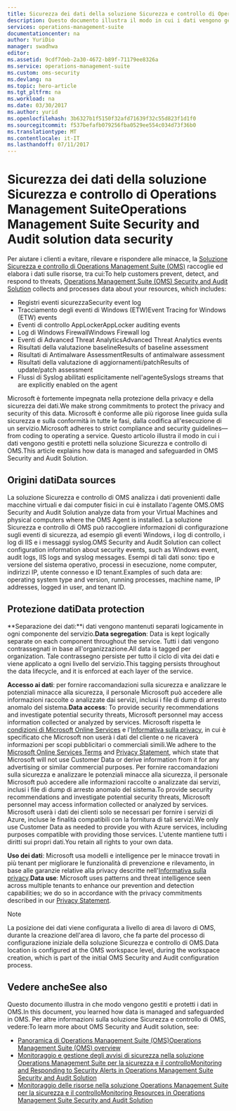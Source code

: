 ```yaml
---
title: Sicurezza dei dati della soluzione Sicurezza e controllo di Operations Management Suite | Documentazione Microsoft
description: Questo documento illustra il modo in cui i dati vengono gestiti e protetti nella soluzione Sicurezza e controllo di Operations Management Suite.
services: operations-management-suite
documentationcenter: na
author: YuriDio
manager: swadhwa
editor: 
ms.assetid: 9cdf7deb-2a30-4672-b89f-71179ee8326a
ms.service: operations-management-suite
ms.custom: oms-security
ms.devlang: na
ms.topic: hero-article
ms.tgt_pltfrm: na
ms.workload: na
ms.date: 03/30/2017
ms.author: yurid
ms.openlocfilehash: 3b6327b1f5150f32afd71639f32c55d823f1d1f0
ms.sourcegitcommit: f537befafb079256fba0529ee554c034d73f36b0
ms.translationtype: MT
ms.contentlocale: it-IT
ms.lasthandoff: 07/11/2017
---
```

# <a name="operations-management-suite-security-and-audit-solution-data-security"></a><span data-ttu-id="1e0ef-103">Sicurezza dei dati della soluzione Sicurezza e controllo di Operations Management Suite</span><span class="sxs-lookup"><span data-stu-id="1e0ef-103">Operations Management Suite Security and Audit solution data security</span></span>
<span data-ttu-id="1e0ef-104">Per aiutare i clienti a evitare, rilevare e rispondere alle minacce, la [Soluzione Sicurezza e controllo di Operations Management Suite (OMS)](operations-management-suite-overview.md) raccoglie ed elabora i dati sulle risorse, tra cui:</span><span class="sxs-lookup"><span data-stu-id="1e0ef-104">To help customers prevent, detect, and respond to threats, [Operations Management Suite  (OMS) Security and Audit Solution](operations-management-suite-overview.md) collects and processes data about your resources, which includes:</span></span>

* <span data-ttu-id="1e0ef-105">Registri eventi sicurezza</span><span class="sxs-lookup"><span data-stu-id="1e0ef-105">Security event log</span></span>
* <span data-ttu-id="1e0ef-106">Tracciamento degli eventi di Windows (ETW)</span><span class="sxs-lookup"><span data-stu-id="1e0ef-106">Event Tracing for Windows (ETW) events</span></span>
* <span data-ttu-id="1e0ef-107">Eventi di controllo AppLocker</span><span class="sxs-lookup"><span data-stu-id="1e0ef-107">AppLocker auditing events</span></span>
* <span data-ttu-id="1e0ef-108">Log di Windows Firewall</span><span class="sxs-lookup"><span data-stu-id="1e0ef-108">Windows Firewall log</span></span>
* <span data-ttu-id="1e0ef-109">Eventi di Advanced Threat Analytics</span><span class="sxs-lookup"><span data-stu-id="1e0ef-109">Advanced Threat Analytics events</span></span>
* <span data-ttu-id="1e0ef-110">Risultati della valutazione baseline</span><span class="sxs-lookup"><span data-stu-id="1e0ef-110">Results of baseline assessment</span></span>
* <span data-ttu-id="1e0ef-111">Risultati di Antimalware Assessment</span><span class="sxs-lookup"><span data-stu-id="1e0ef-111">Results of antimalware assessment</span></span>
* <span data-ttu-id="1e0ef-112">Risultati della valutazione di aggiornamenti/patch</span><span class="sxs-lookup"><span data-stu-id="1e0ef-112">Results of update/patch assessment</span></span>
* <span data-ttu-id="1e0ef-113">Flussi di Syslog abilitati esplicitamente nell'agente</span><span class="sxs-lookup"><span data-stu-id="1e0ef-113">Syslogs streams that are explicitly enabled on the agent</span></span>

<span data-ttu-id="1e0ef-114">Microsoft è fortemente impegnata nella protezione della privacy e della sicurezza dei dati.</span><span class="sxs-lookup"><span data-stu-id="1e0ef-114">We make strong commitments to protect the privacy and security of this data.</span></span> <span data-ttu-id="1e0ef-115">Microsoft è conforme alle più rigorose linee guida sulla sicurezza e sulla conformità in tutte le fasi, dalla codifica all'esecuzione di un servizio.</span><span class="sxs-lookup"><span data-stu-id="1e0ef-115">Microsoft adheres to strict compliance and security guidelines—from coding to operating a service.</span></span>
<span data-ttu-id="1e0ef-116">Questo articolo illustra il modo in cui i dati vengono gestiti e protetti nella soluzione Sicurezza e controllo di OMS.</span><span class="sxs-lookup"><span data-stu-id="1e0ef-116">This article explains how data is managed and safeguarded in OMS Security and Audit Solution.</span></span>

## <a name="data-sources"></a><span data-ttu-id="1e0ef-117">Origini dati</span><span class="sxs-lookup"><span data-stu-id="1e0ef-117">Data sources</span></span>
<span data-ttu-id="1e0ef-118">La soluzione Sicurezza e controllo di OMS analizza i dati provenienti dalle macchine virtuali e dai computer fisici in cui è installato l'agente OMS.</span><span class="sxs-lookup"><span data-stu-id="1e0ef-118">OMS Security and Audit Solution analyze data from your Virtual Machines and physical computers where the OMS Agent is installed.</span></span> <span data-ttu-id="1e0ef-119">La soluzione Sicurezza e controllo di OMS può raccogliere informazioni di configurazione sugli eventi di sicurezza, ad esempio gli eventi Windows, i log di controllo, i log di IIS e i messaggi syslog.</span><span class="sxs-lookup"><span data-stu-id="1e0ef-119">OMS Security and Audit Solution can collect configuration information about security events, such as Windows event, audit logs, IIS logs and syslog messages.</span></span> <span data-ttu-id="1e0ef-120">Esempi di tali dati sono: tipo e versione del sistema operativo, processi in esecuzione, nome computer, indirizzi IP, utente connesso e ID tenant.</span><span class="sxs-lookup"><span data-stu-id="1e0ef-120">Examples of such data are: operating system type and version, running processes, machine name, IP addresses, logged in user, and tenant ID.</span></span>  

## <a name="data-protection"></a><span data-ttu-id="1e0ef-121">Protezione dati</span><span class="sxs-lookup"><span data-stu-id="1e0ef-121">Data protection</span></span>
<span data-ttu-id="1e0ef-122">**Separazione dei dati:**i dati vengono mantenuti separati logicamente in ogni componente del servizio.</span><span class="sxs-lookup"><span data-stu-id="1e0ef-122">**Data segregation**: Data is kept logically separate on each component throughout the service.</span></span> <span data-ttu-id="1e0ef-123">Tutti i dati vengono contrassegnati in base all'organizzazione.</span><span class="sxs-lookup"><span data-stu-id="1e0ef-123">All data is tagged per organization.</span></span> <span data-ttu-id="1e0ef-124">Tale contrassegno persiste per tutto il ciclo di vita dei dati e viene applicato a ogni livello del servizio.</span><span class="sxs-lookup"><span data-stu-id="1e0ef-124">This tagging persists throughout the data lifecycle, and it is enforced at each layer of the service.</span></span> 

<span data-ttu-id="1e0ef-125">**Accesso ai dati**: per fornire raccomandazioni sulla sicurezza e analizzare le potenziali minacce alla sicurezza, il personale Microsoft può accedere alle informazioni raccolte o analizzate dai servizi, inclusi i file di dump di arresto anomalo del sistema.</span><span class="sxs-lookup"><span data-stu-id="1e0ef-125">**Data access**: To provide security recommendations and investigate potential security threats, Microsoft personnel may access information collected or analyzed by services.</span></span> <span data-ttu-id="1e0ef-126">Microsoft rispetta le [condizioni di Microsoft Online Services](http://www.microsoftvolumelicensing.com/DocumentSearch.aspx?Mode=3&DocumentTypeId=31) e l'[Informativa sulla privacy](https://www.microsoft.com/privacystatement/en-us/OnlineServices/Default.aspx), in cui è specificato che Microsoft non userà i dati del cliente o ne ricaverà informazioni per scopi pubblicitari o commerciali simili.</span><span class="sxs-lookup"><span data-stu-id="1e0ef-126">We adhere to the [Microsoft Online Services Terms](http://www.microsoftvolumelicensing.com/DocumentSearch.aspx?Mode=3&DocumentTypeId=31) and [Privacy Statement](https://www.microsoft.com/privacystatement/en-us/OnlineServices/Default.aspx), which state that Microsoft will not use Customer Data or derive information from it for any advertising or similar commercial purposes.</span></span> <span data-ttu-id="1e0ef-127">Per fornire raccomandazioni sulla sicurezza e analizzare le potenziali minacce alla sicurezza, il personale Microsoft può accedere alle informazioni raccolte o analizzate dai servizi, inclusi i file di dump di arresto anomalo del sistema.</span><span class="sxs-lookup"><span data-stu-id="1e0ef-127">To provide security recommendations and investigate potential security threats, Microsoft personnel may access information collected or analyzed by services.</span></span> <span data-ttu-id="1e0ef-128">Microsoft userà i dati dei clienti solo se necessari per fornire i servizi di Azure, incluse le finalità compatibili con la fornitura di tali servizi.</span><span class="sxs-lookup"><span data-stu-id="1e0ef-128">We only use Customer Data as needed to provide you with Azure services, including purposes compatible with providing those services.</span></span> <span data-ttu-id="1e0ef-129">L'utente mantiene tutti i diritti sui propri dati.</span><span class="sxs-lookup"><span data-stu-id="1e0ef-129">You retain all rights to your own data.</span></span>

<span data-ttu-id="1e0ef-130">**Uso dei dati**: Microsoft usa modelli e intelligence per le minacce trovati in più tenant per migliorare le funzionalità di prevenzione e rilevamento, in base alle garanzie relative alla privacy descritte nell'[Informativa sulla privacy](https://www.microsoft.com/privacystatement/en-us/OnlineServices/Default.aspx).</span><span class="sxs-lookup"><span data-stu-id="1e0ef-130">**Data use**: Microsoft uses patterns and threat intelligence seen across multiple tenants to enhance our prevention and detection capabilities; we do so in accordance with the privacy commitments described in our [Privacy Statement](https://www.microsoft.com/privacystatement/en-us/OnlineServices/Default.aspx).</span></span>

> [!NOTE]
> <span data-ttu-id="1e0ef-131">La posizione dei dati viene configurata a livello di area di lavoro di OMS, durante la creazione dell'area di lavoro, che fa parte del processo di configurazione iniziale della soluzione Sicurezza e controllo di OMS.</span><span class="sxs-lookup"><span data-stu-id="1e0ef-131">Data location is configured at the OMS workspace level, during the workspace creation, which is part of the initial OMS Security and Audit configuration process.</span></span>
> 
> 

## <a name="see-also"></a><span data-ttu-id="1e0ef-132">Vedere anche</span><span class="sxs-lookup"><span data-stu-id="1e0ef-132">See also</span></span>
<span data-ttu-id="1e0ef-133">Questo documento illustra in che modo vengono gestiti e protetti i dati in OMS.</span><span class="sxs-lookup"><span data-stu-id="1e0ef-133">In this document, you learned how data is managed and safeguarded in OMS.</span></span> <span data-ttu-id="1e0ef-134">Per altre informazioni sulla soluzione Sicurezza e controllo di OMS, vedere:</span><span class="sxs-lookup"><span data-stu-id="1e0ef-134">To learn more about OMS Security and Audit solution, see:</span></span>

* [<span data-ttu-id="1e0ef-135">Panoramica di Operations Management Suite (OMS)</span><span class="sxs-lookup"><span data-stu-id="1e0ef-135">Operations Management Suite (OMS) overview</span></span>](operations-management-suite-overview.md)
* [<span data-ttu-id="1e0ef-136">Monitoraggio e gestione degli avvisi di sicurezza nella soluzione Operations Management Suite per la sicurezza e il controllo</span><span class="sxs-lookup"><span data-stu-id="1e0ef-136">Monitoring and Responding to Security Alerts in Operations Management Suite Security and Audit Solution</span></span>](oms-security-responding-alerts.md)
* [<span data-ttu-id="1e0ef-137">Monitoraggio delle risorse nella soluzione Operations Management Suite per la sicurezza e il controllo</span><span class="sxs-lookup"><span data-stu-id="1e0ef-137">Monitoring Resources in Operations Management Suite Security and Audit Solution</span></span>](oms-security-monitoring-resources.md)

